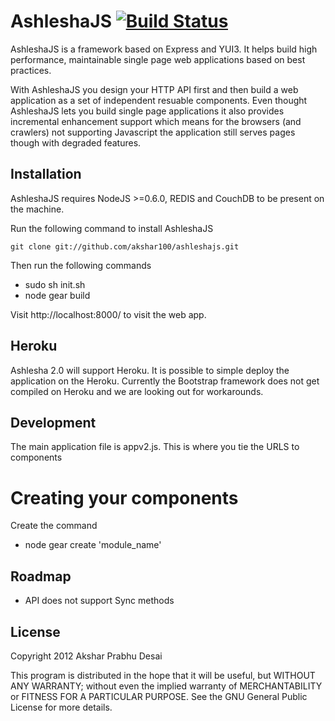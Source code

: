 AshleshaJS [![Build Status](https://travis-ci.org/akshar100/ashleshajs.png)](https://travis-ci.org/akshar100/ashleshajs)
==============================

AshleshaJS is a framework based on Express and YUI3. It helps build high performance, maintainable single page 
web applications based on best practices. 

With AshleshaJS you design your HTTP API first and then build a web application as a set of independent resuable components. 
Even thought AshleshaJS lets you build single page applications it also provides incremental enhancement support which means
for the browsers (and crawlers) not supporting Javascript the application still serves pages though with degraded features. 
 
Installation
-------------------------------

AshleshaJS requires NodeJS >=0.6.0, REDIS and CouchDB to be present on the machine.

Run the following command to install AshleshaJS

``git clone git://github.com/akshar100/ashleshajs.git``

Then run the following commands

 - sudo sh init.sh
 - node gear build


Visit http://localhost:8000/ to visit the web app. 

Heroku
--------------------------------
Ashlesha 2.0 will support Heroku. It is possible to simple deploy the application on the Heroku.
Currently the Bootstrap framework does not get compiled on Heroku and we are looking out for workarounds.


Development
--------------------------------

The main application file is appv2.js. This is where you tie the URLS to components

Creating your components
========================

Create the command

- node gear create 'module_name'


Roadmap
--------------------------------

- API does not support Sync methods

License
--------------------------------

Copyright 2012 Akshar Prabhu Desai

This program is distributed in the hope that it will be useful, but WITHOUT ANY WARRANTY; without even the implied warranty of MERCHANTABILITY or FITNESS FOR A PARTICULAR PURPOSE. See the GNU General Public License for more details.